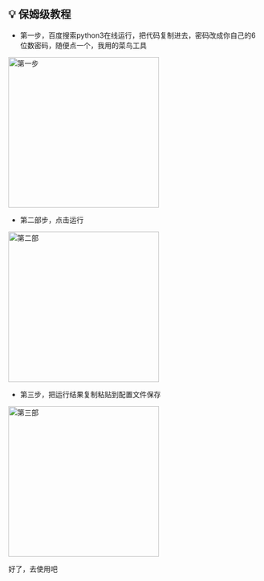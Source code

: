 ## 💡 保姆级教程

- 第一步，百度搜索python3在线运行，把代码复制进去，密码改成你自己的6位数密码，随便点一个，我用的菜鸟工具

<img width="300" alt="第一步" src="https://github.com/dapaoxixixi/feiyoung/raw/main/Image/ps1.png">

- 第二部步，点击运行

<img width="300" alt="第二部" src="https://github.com/dapaoxixixi/feiyoung/raw/main/Image/ps2.png">

- 第三步，把运行结果复制粘贴到配置文件保存

<img width="300" alt="第三部" src="https://github.com/dapaoxixixi/feiyoung/raw/main/Image/ps3.png">

好了，去使用吧
